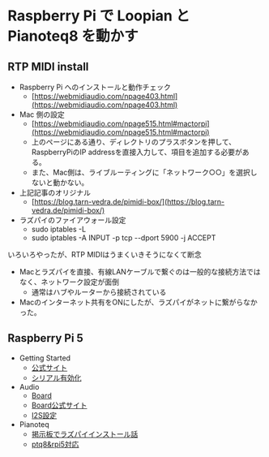 # Raspberry Pi で Loopian と Pianoteq8 を動かす

## RTP MIDI install

- Raspberry Pi へのインストールと動作チェック
    - [https://webmidiaudio.com/npage403.html](https://webmidiaudio.com/npage403.html)
- Mac 側の設定
    - [https://webmidiaudio.com/npage515.html#mactorpi](https://webmidiaudio.com/npage515.html#mactorpi)
    - 上のページにある通り、ディレクトリのプラスボタンを押して、RaspberryPiのIP addressを直接入力して、項目を追加する必要がある。
    - また、Mac側は、ライブルーティングに「ネットワーク○○」を選択しないと動かない。
- 上記記事のオリジナル
    - [https://blog.tarn-vedra.de/pimidi-box/](https://blog.tarn-vedra.de/pimidi-box/)
- ラズパイのファイアウォール設定
    - sudo iptables -L
    - sudo iptables -A INPUT -p tcp --dport 5900 -j ACCEPT

いろいろやったが、RTP MIDIはうまくいきそうになくて断念
* Macとラズパイを直接、有線LANケーブルで繋ぐのは一般的な接続方法ではなく、ネットワーク設定が面倒
    - 通常はハブやルーターから接続されている
* Macのインターネット共有をONにしたが、ラズパイがネットに繋がらなかった。

## Raspberry Pi 5

- Getting Started
    - [公式サイト](https://www.raspberrypi.com/documentation/computers/getting-started.html)
    - [シリアル有効化](https://qiita.com/s_fujii/items/466d455ca19fb4c20744)
- Audio
    - [Board](https://docs.rs-online.com/1796/A700000006917300.pdf)
    - [Board公式サイト](http://www.inno-maker.com/hifi-dac-hat-for-raspberry-pi/)
    - [I2S設定](http://marchan.e5.valueserver.jp/cabin/comp/jbox/arc300/doc3008.html)
- Pianoteq
    - [掲示板でラズパイインストール話](https://forum.modartt.com/viewtopic.php?id=8268)
    - [ptq8&rpi5対応](https://github.com/Hillcow/pianoteq-pi/tree/main)
